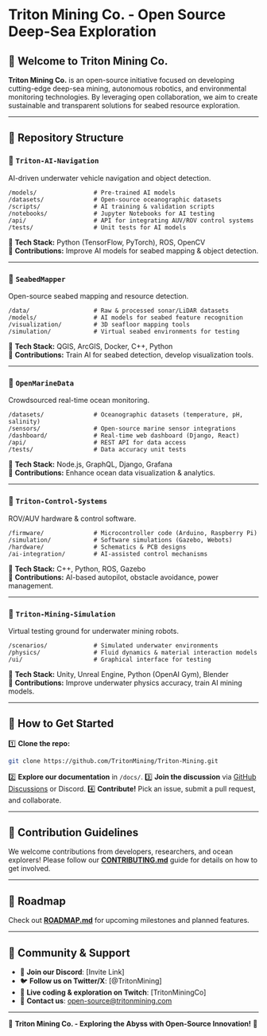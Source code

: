 # Triton Mining Co. - Open Source Deep-Sea Exploration

## 🌊 Welcome to Triton Mining Co.
**Triton Mining Co.** is an open-source initiative focused on developing cutting-edge deep-sea mining, autonomous robotics, and environmental monitoring technologies. By leveraging open collaboration, we aim to create sustainable and transparent solutions for seabed resource exploration.

---

## 📂 Repository Structure

### 🔹 `Triton-AI-Navigation`
AI-driven underwater vehicle navigation and object detection.
```
/models/                # Pre-trained AI models
/datasets/              # Open-source oceanographic datasets
/scripts/               # AI training & validation scripts
/notebooks/             # Jupyter Notebooks for AI testing
/api/                   # API for integrating AUV/ROV control systems
/tests/                 # Unit tests for AI models
```
🔹 **Tech Stack:** Python (TensorFlow, PyTorch), ROS, OpenCV  
🔹 **Contributions:** Improve AI models for seabed mapping & object detection.

---

### 🔹 `SeabedMapper`
Open-source seabed mapping and resource detection.
```
/data/                  # Raw & processed sonar/LiDAR datasets
/models/                # AI models for seabed feature recognition
/visualization/         # 3D seafloor mapping tools
/simulation/            # Virtual seabed environments for testing
```
🔹 **Tech Stack:** QGIS, ArcGIS, Docker, C++, Python  
🔹 **Contributions:** Train AI for seabed detection, develop visualization tools.

---

### 🔹 `OpenMarineData`
Crowdsourced real-time ocean monitoring.
```
/datasets/              # Oceanographic datasets (temperature, pH, salinity)
/sensors/               # Open-source marine sensor integrations
/dashboard/             # Real-time web dashboard (Django, React)
/api/                   # REST API for data access
/tests/                 # Data accuracy unit tests
```
🔹 **Tech Stack:** Node.js, GraphQL, Django, Grafana  
🔹 **Contributions:** Enhance ocean data visualization & analytics.

---

### 🔹 `Triton-Control-Systems`
ROV/AUV hardware & control software.
```
/firmware/              # Microcontroller code (Arduino, Raspberry Pi)
/simulation/            # Software simulations (Gazebo, Webots)
/hardware/              # Schematics & PCB designs
/ai-integration/        # AI-assisted control mechanisms
```
🔹 **Tech Stack:** C++, Python, ROS, Gazebo  
🔹 **Contributions:** AI-based autopilot, obstacle avoidance, power management.

---

### 🔹 `Triton-Mining-Simulation`
Virtual testing ground for underwater mining robots.
```
/scenarios/             # Simulated underwater environments
/physics/               # Fluid dynamics & material interaction models
/ui/                    # Graphical interface for testing
```
🔹 **Tech Stack:** Unity, Unreal Engine, Python (OpenAI Gym), Blender  
🔹 **Contributions:** Improve underwater physics accuracy, train AI mining models.

---

## 🚀 How to Get Started
1️⃣ **Clone the repo:**
```bash
git clone https://github.com/TritonMining/Triton-Mining.git
```
2️⃣ **Explore our documentation** in `/docs/`.
3️⃣ **Join the discussion** via [GitHub Discussions](https://github.com/TritonMining/Triton-Mining/discussions) or Discord.
4️⃣ **Contribute!** Pick an issue, submit a pull request, and collaborate.

---

## 🤝 Contribution Guidelines
We welcome contributions from developers, researchers, and ocean explorers! Please follow our **[CONTRIBUTING.md](./CONTRIBUTING.md)** guide for details on how to get involved.

---

## 📅 Roadmap
Check out **[ROADMAP.md](./ROADMAP.md)** for upcoming milestones and planned features.

---

## 📢 Community & Support
- 💬 **Join our Discord**: [Invite Link]
- 🐦 **Follow us on Twitter/X**: [@TritonMining]
- 🎥 **Live coding & exploration on Twitch**: [TritonMiningCo]
- 📩 **Contact us**: open-source@tritonmining.com

---

🚀 **Triton Mining Co. - Exploring the Abyss with Open-Source Innovation!** 🌊
